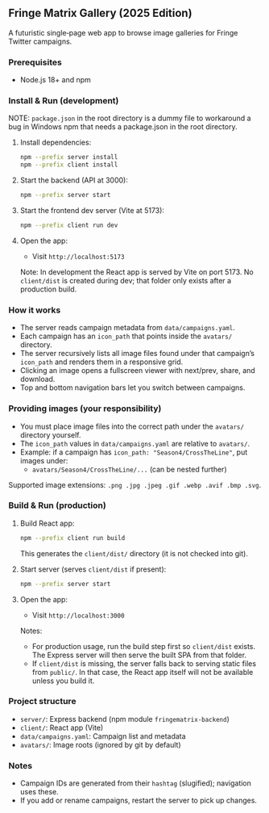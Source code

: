 ## Fringe Matrix Gallery (2025 Edition)

A futuristic single‑page web app to browse image galleries for Fringe Twitter campaigns.

### Prerequisites
- Node.js 18+ and npm

### Install & Run (development)

NOTE: `package.json` in the root directory is a dummy file to workaround a bug in Windows npm that needs a package.json in the root directory.

1. Install dependencies:
   
   ```bash
   npm --prefix server install
   npm --prefix client install
   ```

2. Start the backend (API at 3000):
   
   ```bash
   npm --prefix server start
   ```

3. Start the frontend dev server (Vite at 5173):
   
   ```bash
   npm --prefix client run dev
   ```

3. Open the app:
   - Visit `http://localhost:5173`

   Note: In development the React app is served by Vite on port 5173. No `client/dist` is created during dev; that folder only exists after a production build.

### How it works
- The server reads campaign metadata from `data/campaigns.yaml`.
- Each campaign has an `icon_path` that points inside the `avatars/` directory.
- The server recursively lists all image files found under that campaign’s `icon_path` and renders them in a responsive grid.
- Clicking an image opens a fullscreen viewer with next/prev, share, and download.
- Top and bottom navigation bars let you switch between campaigns.

### Providing images (your responsibility)
- You must place image files into the correct path under the `avatars/` directory yourself.
- The `icon_path` values in `data/campaigns.yaml` are relative to `avatars/`.
- Example: if a campaign has `icon_path: "Season4/CrossTheLine"`, put images under:
  - `avatars/Season4/CrossTheLine/...` (can be nested further)

Supported image extensions: `.png .jpg .jpeg .gif .webp .avif .bmp .svg`.

### Build & Run (production)
1. Build React app:
   
   ```bash
   npm --prefix client run build
   ```

   This generates the `client/dist/` directory (it is not checked into git).

2. Start server (serves `client/dist` if present):
   
   ```bash
   npm --prefix server start
   ```

3. Open the app:
   - Visit `http://localhost:3000`

   Notes:
   - For production usage, run the build step first so `client/dist` exists. The Express server will then serve the built SPA from that folder.
   - If `client/dist` is missing, the server falls back to serving static files from `public/`. In that case, the React app itself will not be available unless you build it.

### Project structure
- `server/`: Express backend (npm module `fringematrix-backend`)
- `client/`: React app (Vite)
- `data/campaigns.yaml`: Campaign list and metadata
- `avatars/`: Image roots (ignored by git by default)

### Notes
- Campaign IDs are generated from their `hashtag` (slugified); navigation uses these.
- If you add or rename campaigns, restart the server to pick up changes.
